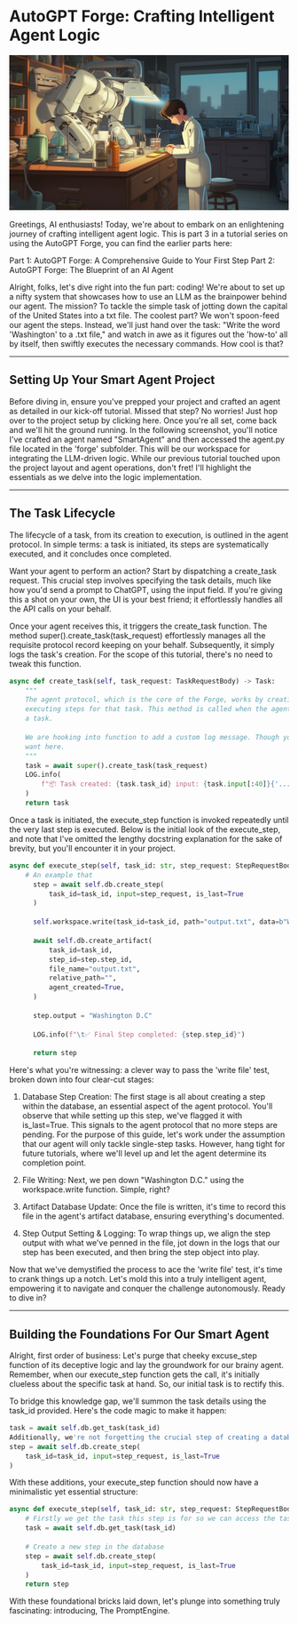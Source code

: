 # AutoGPT Forge: Crafting Intelligent Agent Logic

![Header](../../../docs/content/imgs/quickstart/t3_01.png)

Greetings, AI enthusiasts! Today, we're about to embark on an enlightening journey of crafting intelligent agent logic. This is part 3 in a tutorial series on using the AutoGPT Forge, you can find the earlier parts here:

Part 1: AutoGPT Forge: A Comprehensive Guide to Your First Step
Part 2: AutoGPT Forge: The Blueprint of an AI Agent

Alright, folks, let's dive right into the fun part: coding! We're about to set up a nifty system that showcases how to use an LLM as the brainpower behind our agent. The mission? To tackle the simple task of jotting down the capital of the United States into a txt file. The coolest part? We won't spoon-feed our agent the steps. Instead, we'll just hand over the task: "Write the word 'Washington' to a .txt file," and watch in awe as it figures out the 'how-to' all by itself, then swiftly executes the necessary commands. How cool is that?

---
## Setting Up Your Smart Agent Project

Before diving in, ensure you've prepped your project and crafted an agent as detailed in our kick-off tutorial. Missed that step? No worries! Just hop over to the project setup by clicking here. Once you're all set, come back and we'll hit the ground running.
In the following screenshot, you'll notice I've crafted an agent named "SmartAgent" and then accessed the agent.py file located in the 'forge' subfolder. This will be our workspace for integrating the LLM-driven logic. While our previous tutorial touched upon the project layout and agent operations, don't fret! I'll highlight the essentials as we delve into the logic implementation.

---

## The Task Lifecycle

The lifecycle of a task, from its creation to execution, is outlined in the agent protocol. In simple terms: a task is initiated, its steps are systematically executed, and it concludes once completed.

Want your agent to perform an action? Start by dispatching a create_task request. This crucial step involves specifying the task details, much like how you'd send a prompt to ChatGPT, using the input field. If you're giving this a shot on your own, the UI is your best friend; it effortlessly handles all the API calls on your behalf.

Once your agent receives this, it triggers the create_task function. The method super().create_task(task_request) effortlessly manages all the requisite protocol record keeping on your behalf. Subsequently, it simply logs  the task's creation. For the scope of this tutorial, there's no need to tweak this function.

```python
async def create_task(self, task_request: TaskRequestBody) -> Task:
    """
    The agent protocol, which is the core of the Forge, works by creating a task and then
    executing steps for that task. This method is called when the agent is asked to create
    a task.

    We are hooking into function to add a custom log message. Though you can do anything you
    want here.
    """
    task = await super().create_task(task_request)
    LOG.info(
        f"📦 Task created: {task.task_id} input: {task.input[:40]}{'...' if len(task.input) > 40 else ''}"
    )
    return task
```

Once a task is initiated, the execute_step function is invoked repeatedly until the very last step is executed. Below is the initial look of the execute_step, and note that I've omitted the lengthy docstring explanation for the sake of brevity, but you'll encounter it in your project.

```python
async def execute_step(self, task_id: str, step_request: StepRequestBody) -> Step:
    # An example that
      step = await self.db.create_step(
          task_id=task_id, input=step_request, is_last=True
      )

      self.workspace.write(task_id=task_id, path="output.txt", data=b"Washington D.C")

      await self.db.create_artifact(
          task_id=task_id,
          step_id=step.step_id,
          file_name="output.txt",
          relative_path="",
          agent_created=True,
      )
      
      step.output = "Washington D.C"

      LOG.info(f"\t✅ Final Step completed: {step.step_id}")

      return step
```

Here's what you're witnessing: a clever way to pass the 'write file' test, broken down into four clear-cut stages:

1. Database Step Creation: The first stage is all about creating a step within the database, an essential aspect of the agent protocol. You'll observe that while setting up this step, we've flagged it with is_last=True. This signals to the agent protocol that no more steps are pending. For the purpose of this guide, let's work under the assumption that our agent will only tackle single-step tasks. However, hang tight for future tutorials, where we'll level up and let the agent determine its completion point.

2. File Writing: Next, we pen down "Washington D.C." using the workspace.write function. Simple, right?

3. Artifact Database Update: Once the file is written, it's time to record this file in the agent's artifact database, ensuring everything's documented.

4. Step Output Setting & Logging: To wrap things up, we align the step output with what we've penned in the file, jot down in the logs that our step has been executed, and then bring the step object into play.

Now that we've demystified the process to ace the 'write file' test, it's time to crank things up a notch. Let's mold this into a truly intelligent agent, empowering it to navigate and conquer the challenge autonomously. Ready to dive in?

---

## Building the Foundations For Our Smart Agent

Alright, first order of business: Let's purge that cheeky excuse_step function of its deceptive logic and lay the groundwork for our brainy agent. Remember, when our execute_step function gets the call, it's initially clueless about the specific task at hand. So, our initial task is to rectify this.

To bridge this knowledge gap, we'll summon the task details using the task_id provided. Here's the code magic to make it happen:

```python
task = await self.db.get_task(task_id)
Additionally, we're not forgetting the crucial step of creating a database record. As we did previously, we'll emphasize this is a one-off task with is_last=True:
step = await self.db.create_step(
    task_id=task_id, input=step_request, is_last=True
)
```

With these additions, your execute_step function should now have a minimalistic yet essential structure:

```python
async def execute_step(self, task_id: str, step_request: StepRequestBody) -> Step:
    # Firstly we get the task this step is for so we can access the task input
    task = await self.db.get_task(task_id)

    # Create a new step in the database
    step = await self.db.create_step(
        task_id=task_id, input=step_request, is_last=True
    )
    return step
```

With these foundational bricks laid down, let's plunge into something truly fascinating: introducing, The PromptEngine.
